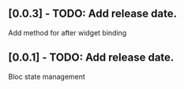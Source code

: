 ## [0.0.3] - TODO: Add release date.

 Add method for after widget binding

## [0.0.1] - TODO: Add release date.

 Bloc state management
